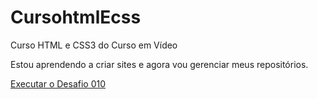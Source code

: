 # CursohtmlEcss
 Curso HTML  e CSS3 do Curso em Vídeo

Estou aprendendo a criar sites e agora vou gerenciar meus repositórios.

<a href="https://rodrigoleonardodeoliveira.github.io/CursohtmlEcss/Exercicios/Desafio010/siteDesafio010.html"> Executar o Desafio 010 </a>
